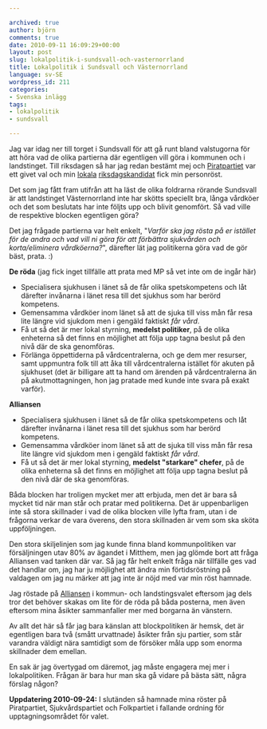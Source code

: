 ```yaml
---

archived: true
author: björn
comments: true
date: 2010-09-11 16:09:29+00:00
layout: post
slug: lokalpolitik-i-sundsvall-och-vasternorrland
title: Lokalpolitik i Sundsvall och Västernorrland
language: sv-SE
wordpress_id: 211
categories:
- Svenska inlägg
tags:
- lokalpolitik
- sundsvall

---
```




Jag var idag ner till torget i Sundsvall för att gå runt bland valstugorna för att höra vad de olika partierna där egentligen vill göra i kommunen och i landstinget. Till riksdagen så har jag redan bestämt mej och [Piratpartiet] var ett givet val och min [lokala][valpejl] [riksdagskandidat][j-o] fick min personröst.

Det som jag fått fram utifrån att ha läst de olika foldrarna rörande Sundsvall är att landstinget Västernorrland inte har skötts speciellt bra, långa vårdköer och det som beslutats har inte följts upp och blivit genomfört. Så vad ville de respektive blocken egentligen göra?

Det jag frågade partierna var helt enkelt, "*Varför ska jag rösta på er istället för de andra och vad vill ni göra för att förbättra sjukvården och korta/eliminera vårdköerna?*", därefter lät jag politikerna göra vad de gör bäst, prata. :)  

**De röda** (jag fick inget tillfälle att prata med MP så vet inte om de ingår här)  

* Specialisera sjukhusen i länet så de får olika spetskompetens och låt därefter invånarna i länet resa till det sjukhus som har berörd kompetens.
* Gemensamma vårdköer inom länet så att de sjuka till viss mån får resa lite längre vid sjukdom men i gengäld faktiskt *får vård*.
* Få ut så det är mer lokal styrning, **medelst politiker**, på de olika enheterna så det finns en möjlighet att följa upp tagna beslut på den nivå där de ska genomföras. 
* Förlänga öppettiderna på vårdcentralerna, och ge dem mer resurser, samt uppmuntra folk till att åka till vårdcentralerna istället för akuten på sjukhuset (det är billigare att ta hand om ärenden på vårdcentralerna än på akutmottagningen, hon jag pratade med kunde inte svara på exakt varför).

**Alliansen**  

* Specialisera sjukhusen i länet så de får olika spetskompetens och låt därefter invånarna i länet resa till det sjukhus som har berörd kompetens.
* Gemensamma vårdköer inom länet så att de sjuka till viss mån får resa lite längre vid sjukdom men i gengäld faktiskt *får vård*.
* Få ut så det är mer lokal styrning, **medelst "starkare" chefer**, på de olika enheterna så det finns en möjlighet att följa upp tagna beslut på den nivå där de ska genomföras. 

Båda blocken har troligen mycket mer att erbjuda, men det är bara så mycket tid när man står och pratar med politikerna. Det är uppenbarligen inte så stora skillnader i vad de olika blocken ville lyfta fram, utan i de frågorna verkar de vara överens, den stora skillnaden är vem som ska sköta uppföljningen.

Den stora skiljelinjen som jag kunde finna bland kommunpolitiken var försäljningen utav 80% av ägandet i Mitthem, men jag glömde bort att fråga Alliansen vad tanken där var. Så jag får helt enkelt fråga när tillfälle ges vad det handlar om, jag har ju möjlighet att ändra min förtidsröstning på valdagen om jag nu märker att jag inte är nöjd med var min röst hamnade.

Jag röstade på [Alliansen] i kommun- och landstingsvalet eftersom jag dels tror det behöver skakas om lite för de röda på båda posterna, men även eftersom mina åsikter sammanfaller mer med borgarna än vänstern.

Av allt det här så får jag bara känslan att blockpolitiken är hemsk, det är egentligen bara två (smått urvattnade) åsikter från sju partier, som står varandra väldigt nära samtidigt som de försöker måla upp som enorma skillnader dem emellan.

En sak är jag övertygad om däremot, jag måste engagera mej mer i lokalpolitiken. Frågan är bara hur man ska gå vidare på bästa sätt, några förslag någon?

**Uppdatering 2010-09-24:** I slutänden så hamnade mina röster på Piratpartiet, Sjukvårdspartiet och Folkpartiet i fallande ordning för upptagningsområdet för valet.

[Piratpartiet]:http://www.piratpartiet.se/
[j-o]:http://futuriteter.blogg.se/
[valpejl]:http://valpejl.se/kandidat/40686/Jan-Olof_Flink
[Alliansen]:http://alliansforsundsvall.se/
